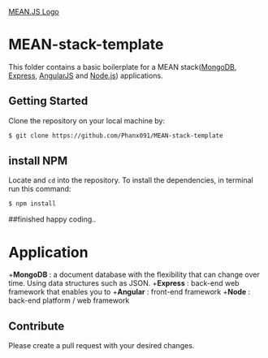 
[MEAN.JS Logo](https://www.navabrinditsolutions.com/wp-content/uploads/2017/12/mean_stack-about-1.png)


# MEAN-stack-template

This folder contains a basic boilerplate for a MEAN stack([MongoDB](https://www.mongodb.org/), [Express](http://expressjs.com/), [AngularJS](https://angularjs.org/) and [Node.js](https://nodejs.org)) applications. 


## Getting Started
Clone the repository on your local machine by:

```bash
$ git clone https://github.com/Phanx091/MEAN-stack-template
```
## install NPM
Locate and `cd` into the repository. To install the dependencies, in terminal run this command: 

```bash
$ npm install
```
##finished
happy coding..

# Application
+**MongoDB** : a document database with the flexibility that can change over time. Using data structures such as JSON. 
+**Express** : back-end web framework that enables you to
+**Angular** : front-end framework
+**Node** : back-end platform / web framework

## Contribute
Please create a pull request with your desired changes.

